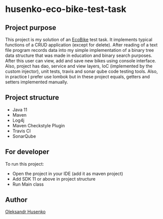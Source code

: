 # husenko-eco-bike-test-task

## Project purpose

This project is my solution of an [EcoBike](doc/TASK.md) test task.
It implements typical functions of a CRUD application (except for delete). After reading of a text
file program records data into my simple implementation of a binary tree data structure that was
made in education and binary search purposes. After this user can view, add and save new bikes
using console interface. Also, project has dao, service and view layers, IoC (implemented by
the custom injector), unit tests, travis and sonar qube code testing tools. Also, in practice
I prefer use lombok but in these project equals, getters and setters implemented manually.

## Project structure

* Java 11
* Maven
* Log4j
* Maven Checkstyle Plugin
* Travis CI
* SonarQube

## For developer

To run this project:
* Open the project in your IDE (add it as maven project)
* Add SDK 11 or above in project structure
* Run Main class

## Author

[Oleksandr Husenko](https://www.linkedin.com/in/oleksandr-husenko-6a63a2b3/)
